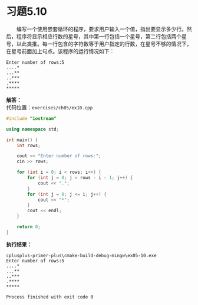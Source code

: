 # 习题5.10

&emsp;&emsp;编写一个使用嵌套循环的程序，要求用户输入一个值，指出要显示多少行。然后，程序将显示相应行数的星号，其中第一行包括一个星号，第二行包括两个星号，以此类推。每一行包含的字符数等于用户指定的行数，在星号不够的情况下，在星号前面加上句点。该程序的运行情况如下：
```
Enter number of rows:5
....*
...**
..***
.****
*****
```

**解答：**  
代码位置：`exercises/ch05/ex10.cpp`
```c++
#include "iostream"

using namespace std;

int main() {
    int rows;

    cout << "Enter number of rows:";
    cin >> rows;

    for (int i = 0; i < rows; i++) {
        for (int j = 0; j < rows - i - 1; j++) {
            cout << ".";
        }
        for (int j = 0; j <= i; j++) {
            cout << "*";
        }
        cout << endl;
    }

    return 0;
}
```

**执行结果：**  
```
cplusplus-primer-plus\cmake-build-debug-mingw\ex05-10.exe
Enter number of rows:5
....*
...**
..***
.****
*****

Process finished with exit code 0
```